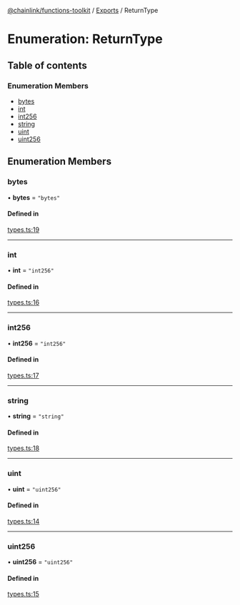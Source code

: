 [@chainlink/functions-toolkit](../README.md) / [Exports](../modules.md) / ReturnType

# Enumeration: ReturnType

## Table of contents

### Enumeration Members

- [bytes](ReturnType.md#bytes)
- [int](ReturnType.md#int)
- [int256](ReturnType.md#int256)
- [string](ReturnType.md#string)
- [uint](ReturnType.md#uint)
- [uint256](ReturnType.md#uint256)

## Enumeration Members

### bytes

• **bytes** = ``"bytes"``

#### Defined in

[types.ts:19](https://github.com/smartcontractkit/functions-toolkit/blob/bbc061a/src/types.ts#L19)

___

### int

• **int** = ``"int256"``

#### Defined in

[types.ts:16](https://github.com/smartcontractkit/functions-toolkit/blob/bbc061a/src/types.ts#L16)

___

### int256

• **int256** = ``"int256"``

#### Defined in

[types.ts:17](https://github.com/smartcontractkit/functions-toolkit/blob/bbc061a/src/types.ts#L17)

___

### string

• **string** = ``"string"``

#### Defined in

[types.ts:18](https://github.com/smartcontractkit/functions-toolkit/blob/bbc061a/src/types.ts#L18)

___

### uint

• **uint** = ``"uint256"``

#### Defined in

[types.ts:14](https://github.com/smartcontractkit/functions-toolkit/blob/bbc061a/src/types.ts#L14)

___

### uint256

• **uint256** = ``"uint256"``

#### Defined in

[types.ts:15](https://github.com/smartcontractkit/functions-toolkit/blob/bbc061a/src/types.ts#L15)
